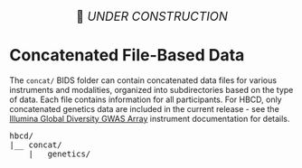 <p style="text-align: center; font-size: 1.5em;">🚧 <i>UNDER CONSTRUCTION</i></p>

# Concatenated File-Based Data

The `concat/` BIDS folder can contain concatenated data files for various instruments and modalities, organized into subdirectories based on the type of data. Each file contains information for all participants. For HBCD, only concatenated genetics data are included in the current release - see the  [Illumina Global Diversity GWAS Array](../instruments/biospec/illumina-gda-gwas.md) instrument documentation for details.

<pre class="folder-tree">
hbcd/
|__ concat/ 
    |__ genetics/
</pre>
